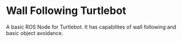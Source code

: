 # Wall Following Turtlebot #
A basic ROS Node for Turtlebot. It has capabilites of wall following and basic object avoidance.
